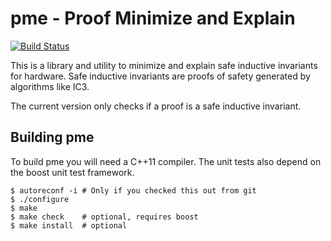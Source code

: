 pme - Proof Minimize and Explain
================

[![Build Status](https://travis-ci.org/ryanberryhill/pme.svg?branch=master)](https://travis-ci.org/ryanberryhill/pme)

This is a library and utility to minimize and explain safe inductive invariants
for hardware. Safe inductive invariants are proofs of safety generated by
algorithms like IC3.

The current version only checks if a proof is a safe inductive invariant.

Building pme
------------

To build pme you will need a C++11 compiler. The unit tests also depend on the
boost unit test framework.

    $ autoreconf -i # Only if you checked this out from git
    $ ./configure
    $ make
    $ make check    # optional, requires boost
    $ make install  # optional 

